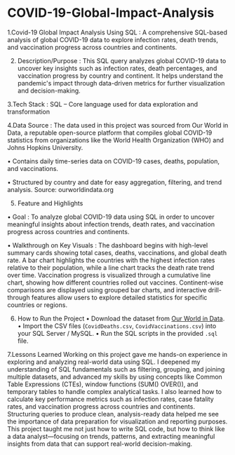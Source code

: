 # COVID-19-Global-Impact-Analysis

1.Covid-19 Global Impact Analysis Using SQL :
A comprehensive SQL-based analysis of global COVID-19 data to explore infection rates, death trends, and vaccination progress across countries and continents.

2.  Description/Purpose :
This SQL query analyzes global COVID-19 data to uncover key insights such as infection rates, death percentages, and vaccination progress by country and continent. It helps understand the pandemic's impact through data-driven metrics for further visualization and decision-making.

3.Tech Stack :
SQL – Core language used for data exploration and transformation

4.Data Source :
The data used in this project was sourced from Our World in Data, a reputable open-source platform that compiles global COVID-19 statistics from organizations like the World Health Organization (WHO) and Johns Hopkins University.

• Contains daily time-series data on COVID-19 cases, deaths, population, and vaccinations.

• Structured by country and date for easy aggregation, filtering, and trend analysis.
Source: ourworldindata.org 

5. Feature and Highlights

• Goal :
To analyze global COVID-19 data using SQL in order to uncover meaningful insights about infection trends, death rates, and vaccination progress across countries and continents.

• Walkthrough on Key Visuals :
The dashboard begins with high-level summary cards showing total cases, deaths, vaccinations, and global death rate. A bar chart highlights the countries with the highest infection rates relative to their population, while a line chart tracks the death rate trend over time. Vaccination progress is visualized through a cumulative line chart, showing how different countries rolled out vaccines. Continent-wise comparisons are displayed using grouped bar charts, and interactive drill-through features allow users to explore detailed statistics for specific countries or regions.

6. How to Run the Project
• Download the dataset from [Our World in Data](https://ourworldindata.org/covid-deaths).
• Import the CSV files (`CovidDeaths.csv`, `CovidVaccinations.csv`) into your SQL Server / MySQL.
• Run the SQL scripts in the provided `.sql` file.

7.Lessons Learned 
Working on this project gave me hands-on experience in exploring and analyzing real-world data using SQL. I deepened my understanding of SQL fundamentals such as filtering, grouping, and joining multiple datasets, and advanced my skills by using concepts like Common Table Expressions (CTEs), window functions (SUM() OVER()), and temporary tables to handle complex analytical tasks. I also learned how to calculate key performance metrics such as infection rates, case fatality rates, and vaccination progress across countries and continents. Structuring queries to produce clean, analysis-ready data helped me see the importance of data preparation for visualization and reporting purposes. This project taught me not just how to write SQL code, but how to think like a data analyst—focusing on trends, patterns, and extracting meaningful insights from data that can support real-world decision-making.
